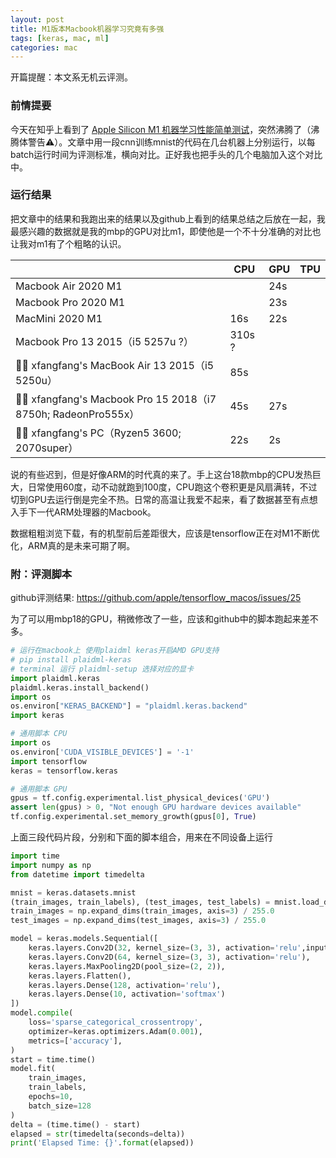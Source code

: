 ```yaml
---
layout: post
title: M1版本Macbook机器学习究竟有多强
tags: [keras, mac, ml]
categories: mac
---
```


开篇提醒：本文系无机云评测。

### 前情提要

今天在知乎上看到了 [Apple Silicon M1 机器学习性能简单测试](https://zhuanlan.zhihu.com/p/350955566)，突然沸腾了（沸腾体警告⚠️）。文章中用一段cnn训练mnist的代码在几台机器上分别运行，以每batch运行时间为评测标准，横向对比。正好我也把手头的几个电脑加入这个对比中。

### 运行结果

把文章中的结果和我跑出来的结果以及github上看到的结果总结之后放在一起，我最感兴趣的数据就是我的mbp的GPU对比m1，即使他是一个不十分准确的对比也让我对m1有了个粗略的认识。

|                                                | CPU    | GPU  | TPU  |
| ---------------------------------------------- | ------ | ---- | ---- |
| Macbook Air 2020 M1                            |        | 24s ||
| Macbook Pro 2020 M1       |  | 23s ||
| MacMini 2020 M1   | 16s | 22s ||
| Macbook Pro 13 2015（i5 5257u ?）              | 310s ? |      ||
| 🧑‍💻 xfangfang's MacBook Air 13 2015（i5 5250u） | 85s    |      ||
| 🧑‍💻 xfangfang's Macbook Pro 15 2018（i7 8750h; RadeonPro555x） | 45s   | 27s ||
| 🧑‍💻 xfangfang's PC（Ryzen5 3600; 2070super）  | 22s    | 2s   |      |

说的有些迟到，但是好像ARM的时代真的来了。手上这台18款mbp的CPU发热巨大，日常使用60度，动不动就跑到100度，CPU跑这个卷积更是风扇满转，不过切到GPU去运行倒是完全不热。日常的高温让我爱不起来，看了数据甚至有点想入手下一代ARM处理器的Macbook。

数据粗粗浏览下载，有的机型前后差距很大，应该是tensorflow正在对M1不断优化，ARM真的是未来可期了啊。



### 附：评测脚本

github评测结果: https://github.com/apple/tensorflow_macos/issues/25

为了可以用mbp18的GPU，稍微修改了一些，应该和github中的脚本跑起来差不多。


```python
# 运行在macbook上 使用plaidml keras开启AMD GPU支持
# pip install plaidml-keras
# terminal 运行 plaidml-setup 选择对应的显卡
import plaidml.keras
plaidml.keras.install_backend()
import os
os.environ["KERAS_BACKEND"] = "plaidml.keras.backend"
import keras
```


```python
# 通用脚本 CPU
import os
os.environ['CUDA_VISIBLE_DEVICES'] = '-1'
import tensorflow
keras = tensorflow.keras
```


```python
# 通用脚本 GPU
gpus = tf.config.experimental.list_physical_devices('GPU')
assert len(gpus) > 0, "Not enough GPU hardware devices available"
tf.config.experimental.set_memory_growth(gpus[0], True)
```


上面三段代码片段，分别和下面的脚本组合，用来在不同设备上运行



```python
import time
import numpy as np
from datetime import timedelta

mnist = keras.datasets.mnist
(train_images, train_labels), (test_images, test_labels) = mnist.load_data()
train_images = np.expand_dims(train_images, axis=3) / 255.0
test_images = np.expand_dims(test_images, axis=3) / 255.0

model = keras.models.Sequential([
    keras.layers.Conv2D(32, kernel_size=(3, 3), activation='relu',input_shape=(28,28,1)),
    keras.layers.Conv2D(64, kernel_size=(3, 3), activation='relu'),
    keras.layers.MaxPooling2D(pool_size=(2, 2)),
    keras.layers.Flatten(),
    keras.layers.Dense(128, activation='relu'),
    keras.layers.Dense(10, activation='softmax')
])
model.compile(
    loss='sparse_categorical_crossentropy',
    optimizer=keras.optimizers.Adam(0.001),
    metrics=['accuracy'],
)
start = time.time()
model.fit(
    train_images,
    train_labels,
    epochs=10,
    batch_size=128
)
delta = (time.time() - start)
elapsed = str(timedelta(seconds=delta))
print('Elapsed Time: {}'.format(elapsed))
```

